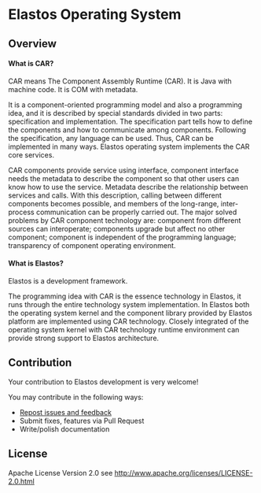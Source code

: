 Elastos Operating System
========================

## Overview

#### What is CAR?
CAR means The Component Assembly Runtime (CAR). It is Java with machine code. It is COM with metadata.

It is a component-oriented programming model and also a programming idea, and it is described by special standards divided in two parts: specification and implementation. The specification part tells how to define the components and how to communicate among components. Following the specification, any language can be used. Thus, CAR can be implemented in many ways. Elastos operating system implements the CAR core services.

CAR components provide service using interface, component interface needs the metadata to describe the component so that other users can know how to use the service. Metadata describe the relationship between services and calls. With this description, calling between different components becomes possible, and members of the long-range, inter-process communication can be properly carried out. The major solved problems by CAR component technology are: component from different sources can interoperate; components upgrade but affect no other component; component is independent of the programming language; transparency of component operating environment.

#### What is Elastos?
Elastos is a development framework.

The programming idea with CAR is the essence technology in Elastos, it runs through the entire technology system implementation. In Elastos both the operating system kernel and the component library provided by Elastos platform are implemented using CAR technology. Closely integrated of the operating system kernel with CAR technology runtime environment can provide strong support to Elastos architecture.

## Contribution

Your contribution to Elastos development is very welcome!

You may contribute in the following ways:

* [Repost issues and feedback]( http://elastos.org/redmine/projects/elastosrdk5 )
* Submit fixes, features via Pull Request
* Write/polish documentation


## License
Apache License Version 2.0 see http://www.apache.org/licenses/LICENSE-2.0.html
